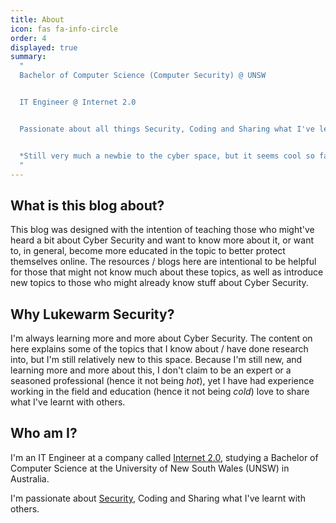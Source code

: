 ```yaml
---
title: About
icon: fas fa-info-circle
order: 4
displayed: true
summary: 
  "
  Bachelor of Computer Science (Computer Security) @ UNSW


  IT Engineer @ Internet 2.0


  Passionate about all things Security, Coding and Sharing what I've learnt with others.


  *Still very much a newbie to the cyber space, but it seems cool so far...*
  "
---
```


## What is this blog about?

This blog was designed with the intention of teaching those who might've heard a bit about Cyber Security and want to know more about it,
or want to, in general, become more educated in the topic to better protect themselves online. The resources / blogs here are intentional to be 
helpful for those that might not know much about these topics, as well as introduce new topics to those who might already know stuff about 
Cyber Security.

## Why Lukewarm Security?

I'm always learning more and more about Cyber Security. The content on here explains some of the topics that I know about / have done research
into, but I'm still relatively new to this space. Because I'm still new, and learning more and more about this, I don't claim to be an expert
or a seasoned professional (hence it not being *hot*), yet I have had experience working in the field and education (hence it not being *cold*)
love to share what I've learnt with others.

## Who am I?

I'm an IT Engineer at a company called [Internet 2.0](https://internet2-0.com), studying a Bachelor of Computer Science at the University of New
South Wales (UNSW) in Australia.

I'm passionate about [Security](/categories/security), Coding and Sharing what I've learnt with others.
